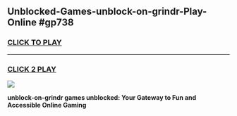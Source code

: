 
## Unblocked-Games-unblock-on-grindr-Play-Online #gp738
<h3>
<a href="https://news.freeplayer.one?title=unblock-on-grindr&ref=3">CLICK TO PLAY</a></h3>
<hr>

<h3>
<a href="https://news.freeplayer.one?title=unblock-on-grindr&ref=3">CLICK 2 PLAY</a>
  
</h3>

<a href="https://news.freeplayer.one?title=unblock-on-grindr&ref=3"><img src="https://clearcache.store/games.png"></a>


**unblock-on-grindr games unblocked: Your Gateway to Fun and Accessible Online Gaming**
